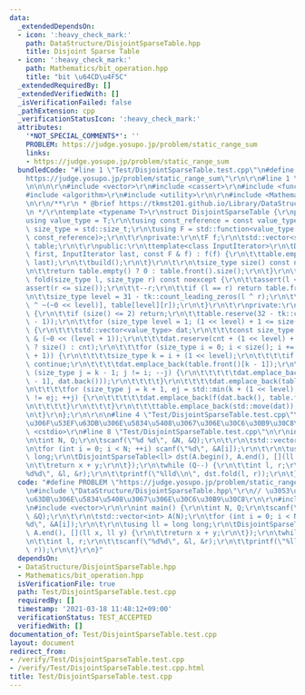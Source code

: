 ```yaml
---
data:
  _extendedDependsOn:
  - icon: ':heavy_check_mark:'
    path: DataStructure/DisjointSparseTable.hpp
    title: Disjoint Sparse Table
  - icon: ':heavy_check_mark:'
    path: Mathematics/bit_operation.hpp
    title: "bit \u64CD\u4F5C"
  _extendedRequiredBy: []
  _extendedVerifiedWith: []
  _isVerificationFailed: false
  _pathExtension: cpp
  _verificationStatusIcon: ':heavy_check_mark:'
  attributes:
    '*NOT_SPECIAL_COMMENTS*': ''
    PROBLEM: https://judge.yosupo.jp/problem/static_range_sum
    links:
    - https://judge.yosupo.jp/problem/static_range_sum
  bundledCode: "#line 1 \"Test/DisjointSparseTable.test.cpp\"\n#define PROBLEM \"\
    https://judge.yosupo.jp/problem/static_range_sum\"\r\n\r\n#line 1 \"DataStructure/DisjointSparseTable.hpp\"\
    \n\n\n\r\n#include <vector>\r\n#include <cassert>\r\n#include <functional>\r\n\
    #include <algorithm>\r\n#include <utility>\r\n\r\n#include <Mathematics/bit_operation.hpp>\r\
    \n\r\n/**\r\n * @brief https://tkmst201.github.io/Library/DataStructure/DisjointSparseTable.hpp\r\
    \n */\r\ntemplate <typename T>\r\nstruct DisjointSparseTable {\r\npublic:\r\n\t\
    using value_type = T;\r\n\tusing const_reference = const value_type &;\r\n\tusing\
    \ size_type = std::size_t;\r\n\tusing F = std::function<value_type (const_reference,\
    \ const_reference)>;\r\n\t\r\nprivate:\r\n\tF f;\r\n\tstd::vector<std::vector<value_type>>\
    \ table;\r\n\t\r\npublic:\r\n\ttemplate<class InputIterator>\r\n\tDisjointSparseTable(InputIterator\
    \ first, InputIterator last, const F & f) : f(f) {\r\n\t\ttable.emplace_back(first,\
    \ last);\r\n\t\tbuild();\r\n\t}\r\n\t\r\n\tsize_type size() const noexcept {\r\
    \n\t\treturn table.empty() ? 0 : table.front().size();\r\n\t}\r\n\t\r\n\tvalue_type\
    \ fold(size_type l, size_type r) const noexcept {\r\n\t\tassert(l < r);\r\n\t\t\
    assert(r <= size());\r\n\t\t--r;\r\n\t\tif (l == r) return table.front()[l];\r\
    \n\t\tsize_type level = 31 - tk::count_leading_zeros(l ^ r);\r\n\t\treturn f(table[level][l\
    \ ^ ~(~0 << level)], table[level][r]);\r\n\t}\r\n\t\r\nprivate:\r\n\tvoid build()\
    \ {\r\n\t\tif (size() <= 2) return;\r\n\t\ttable.reserve(32 - tk::count_leading_zeros(size()\
    \ - 1));\r\n\t\tfor (size_type level = 1; (1 << level) + 1 <= size(); ++level)\
    \ {\r\n\t\t\tstd::vector<value_type> dat;\r\n\t\t\tconst size_type cnt = size()\
    \ & (~0 << (level + 1));\r\n\t\t\tdat.reserve(cnt + (1 << level) + 1 <= size()\
    \ ? size() : cnt);\r\n\t\t\tfor (size_type i = 0; i < size(); i += 1 << (level\
    \ + 1)) {\r\n\t\t\t\tsize_type k = i + (1 << level);\r\n\t\t\t\tif (k >= size())\
    \ continue;\r\n\t\t\t\tdat.emplace_back(table.front()[k - 1]);\r\n\t\t\t\tfor\
    \ (size_type j = k - 1; j != i; --j) {\r\n\t\t\t\t\tdat.emplace_back(f(table.front()[j\
    \ - 1], dat.back()));\r\n\t\t\t\t}\r\n\t\t\t\tdat.emplace_back(table.front()[k]);\r\
    \n\t\t\t\tfor (size_type j = k + 1, ej = std::min(k + (1 << level), size()); j\
    \ != ej; ++j) {\r\n\t\t\t\t\tdat.emplace_back(f(dat.back(), table.front()[j]));\r\
    \n\t\t\t\t}\r\n\t\t\t}\r\n\t\t\ttable.emplace_back(std::move(dat));\r\n\t\t}\r\
    \n\t}\r\n};\r\n\r\n\n#line 4 \"Test/DisjointSparseTable.test.cpp\"\n// \u3053\u308C\
    \u306F\u53EF\u63DB\u306E\u5834\u5408\u3067\u306E\u30C6\u30B9\u30C8\r\n\r\n#include\
    \ <cstdio>\r\n#line 8 \"Test/DisjointSparseTable.test.cpp\"\n\r\nint main() {\r\
    \n\tint N, Q;\r\n\tscanf(\"%d %d\", &N, &Q);\r\n\t\r\n\tstd::vector<int> A(N);\r\
    \n\tfor (int i = 0; i < N; ++i) scanf(\"%d\", &A[i]);\r\n\t\r\n\tusing ll = long\
    \ long;\r\n\tDisjointSparseTable<ll> dst(A.begin(), A.end(), [](ll x, ll y) {\r\
    \n\t\treturn x + y;\r\n\t});\r\n\twhile (Q--) {\r\n\t\tint l, r;\r\n\t\tscanf(\"\
    %d%d\", &l, &r);\r\n\t\tprintf(\"%lld\\n\", dst.fold(l, r));\r\n\t}\r\n}\n"
  code: "#define PROBLEM \"https://judge.yosupo.jp/problem/static_range_sum\"\r\n\r\
    \n#include \"DataStructure/DisjointSparseTable.hpp\"\r\n// \u3053\u308C\u306F\u53EF\
    \u63DB\u306E\u5834\u5408\u3067\u306E\u30C6\u30B9\u30C8\r\n\r\n#include <cstdio>\r\
    \n#include <vector>\r\n\r\nint main() {\r\n\tint N, Q;\r\n\tscanf(\"%d %d\", &N,\
    \ &Q);\r\n\t\r\n\tstd::vector<int> A(N);\r\n\tfor (int i = 0; i < N; ++i) scanf(\"\
    %d\", &A[i]);\r\n\t\r\n\tusing ll = long long;\r\n\tDisjointSparseTable<ll> dst(A.begin(),\
    \ A.end(), [](ll x, ll y) {\r\n\t\treturn x + y;\r\n\t});\r\n\twhile (Q--) {\r\
    \n\t\tint l, r;\r\n\t\tscanf(\"%d%d\", &l, &r);\r\n\t\tprintf(\"%lld\\n\", dst.fold(l,\
    \ r));\r\n\t}\r\n}"
  dependsOn:
  - DataStructure/DisjointSparseTable.hpp
  - Mathematics/bit_operation.hpp
  isVerificationFile: true
  path: Test/DisjointSparseTable.test.cpp
  requiredBy: []
  timestamp: '2021-03-18 11:48:12+09:00'
  verificationStatus: TEST_ACCEPTED
  verifiedWith: []
documentation_of: Test/DisjointSparseTable.test.cpp
layout: document
redirect_from:
- /verify/Test/DisjointSparseTable.test.cpp
- /verify/Test/DisjointSparseTable.test.cpp.html
title: Test/DisjointSparseTable.test.cpp
---
```

